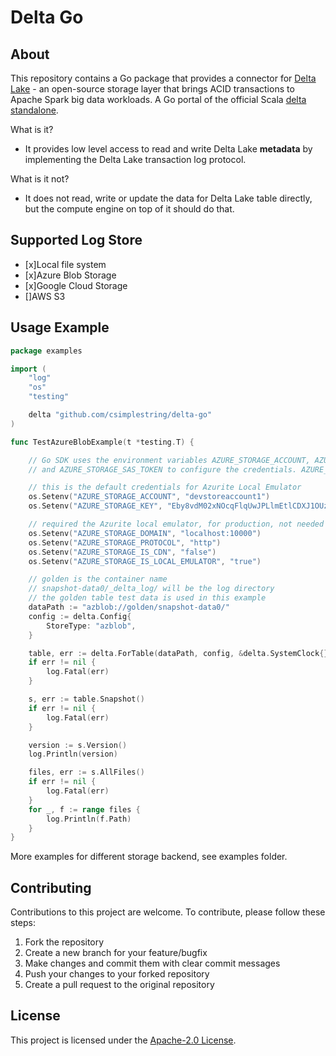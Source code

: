 # Delta Go

## About

This repository contains a Go package that provides a connector for [Delta Lake](https://delta.io/) - an open-source storage layer that brings ACID transactions to Apache Spark big data workloads. A Go portal of the official Scala [delta standalone](https://github.com/delta-io/connectors). 

What is it?

- It provides low level access to read and write Delta Lake **metadata** by implementing the Delta Lake transaction log protocol.

What is it not?

- It does not read, write or update the data for Delta Lake table directly, but the compute engine on top of it should do that.

## Supported Log Store

- [x]Local file system 
- [x]Azure Blob Storage 
- [x]Google Cloud Storage 
- []AWS S3

## Usage Example

```go
package examples

import (
	"log"
	"os"
	"testing"

	delta "github.com/csimplestring/delta-go"
)

func TestAzureBlobExample(t *testing.T) {

	// Go SDK uses the environment variables AZURE_STORAGE_ACCOUNT, AZURE_STORAGE_KEY,
	// and AZURE_STORAGE_SAS_TOKEN to configure the credentials. AZURE_STORAGE_ACCOUNT is required, along with one of the other two.

	// this is the default credentials for Azurite Local Emulator
	os.Setenv("AZURE_STORAGE_ACCOUNT", "devstoreaccount1")
	os.Setenv("AZURE_STORAGE_KEY", "Eby8vdM02xNOcqFlqUwJPLlmEtlCDXJ1OUzFT50uSRZ6IFsuFq2UVErCz4I6tq/K1SZFPTOtr/KBHBeksoGMGw==")

	// required the Azurite local emulator, for production, not needed
	os.Setenv("AZURE_STORAGE_DOMAIN", "localhost:10000")
	os.Setenv("AZURE_STORAGE_PROTOCOL", "http")
	os.Setenv("AZURE_STORAGE_IS_CDN", "false")
	os.Setenv("AZURE_STORAGE_IS_LOCAL_EMULATOR", "true")

	// golden is the container name
	// snapshot-data0/_delta_log/ will be the log directory
	// the golden table test data is used in this example
	dataPath := "azblob://golden/snapshot-data0/"
	config := delta.Config{
		StoreType: "azblob",
	}

	table, err := delta.ForTable(dataPath, config, &delta.SystemClock{})
	if err != nil {
		log.Fatal(err)
	}

	s, err := table.Snapshot()
	if err != nil {
		log.Fatal(err)
	}

	version := s.Version()
	log.Println(version)

	files, err := s.AllFiles()
	if err != nil {
		log.Fatal(err)
	}
	for _, f := range files {
		log.Println(f.Path)
	}
}
```
More examples for different storage backend, see examples folder.

## Contributing

Contributions to this project are welcome. To contribute, please follow these steps:

1. Fork the repository
2. Create a new branch for your feature/bugfix
3. Make changes and commit them with clear commit messages
4. Push your changes to your forked repository
5. Create a pull request to the original repository

## License

This project is licensed under the [Apache-2.0 License](https://www.apache.org/licenses/LICENSE-2.0).